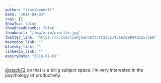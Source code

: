 ```yaml
---
author: "liamjbennett"
date: "2014-04-03"
tags: []
ShowToc: false
ShowBreadCrumbs: false
thumbnail: "/img/main/profile.jpg"
twitter_link: "https://x.com/liamjbennett/status/451639904402157568"
mastodon_link: ""
bluesky_link: ""
linkedin_link: ""
expiryDate: "2016-01-01"
---
```


[@stack72](https://x.com/stack72) oo that is a biiiig subject space. I’m very interested in the psychology of productivity.

